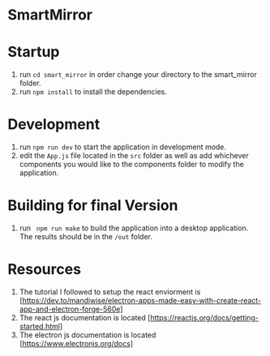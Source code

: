 # SmartMirror

# Startup 
1. run ```cd smart_mirror``` in order change your directory to the smart_mirror folder.
2. run ```npm install``` to install the dependencies.

# Development
1. run ```npm run dev``` to start the application in development mode.
2. edit the ```App.js``` file located in the ```src``` folder as well as add whichever components you would like to the components folder to modify the application. 

# Building for final Version
1. run ``` npm run make``` to build the application into a desktop application. The results should be in the ```/out``` folder.

# Resources
1. The tutorial I followed to setup the react enviorment is [https://dev.to/mandiwise/electron-apps-made-easy-with-create-react-app-and-electron-forge-560e]
2. The react js documentation is located [https://reactjs.org/docs/getting-started.html]
3. The electron js documentation is located [https://www.electronjs.org/docs]